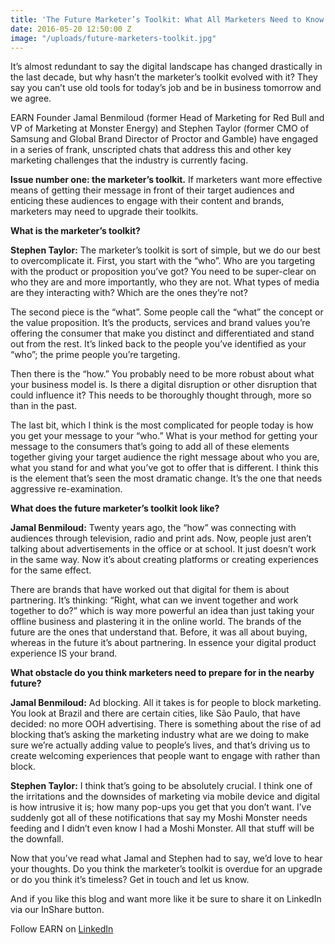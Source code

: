 ```yaml
---
title: 'The Future Marketer’s Toolkit: What All Marketers Need to Know'
date: 2016-05-20 12:50:00 Z
image: "/uploads/future-marketers-toolkit.jpg"
---
```


It’s almost redundant to say the digital landscape has changed drastically in the last decade, but why hasn’t the marketer’s toolkit evolved with it? They say you can’t use old tools for today’s job and be in business tomorrow and we agree. 

EARN Founder Jamal Benmiloud (former Head of Marketing for Red Bull and VP of Marketing at Monster Energy) and Stephen Taylor (former CMO of Samsung and Global Brand Director of Proctor and Gamble) have engaged in a series of frank, unscripted chats that address this and other key marketing challenges that the industry is currently facing. 

**Issue number one: the marketer’s toolkit.** 
If marketers want more effective means of getting their message in front of their target audiences and enticing these audiences to engage with their content and brands, marketers may need to upgrade their toolkits.

**What is the marketer’s toolkit?**

**Stephen Taylor:** The marketer’s toolkit is sort of simple, but we do our best to overcomplicate it. First, you start with the “who”. Who are you targeting with the product or proposition you’ve got? You need to be super-clear on who they are and more importantly, who they are not. What types of media are they interacting with? Which are the ones they’re not? 

The second piece is the “what”. Some people call the “what” the concept or the value proposition. It’s the products, services and brand values you’re offering the consumer that make you distinct and differentiated and stand out from the rest. It’s linked back to the people you’ve identified as your “who”; the prime people you’re targeting.

Then there is the “how.” You probably need to be more robust about what your business model is. Is there a digital disruption or other disruption that could influence it? This needs to be thoroughly thought through, more so than in the past. 

The last bit, which I think is the most complicated for people today is how you get your message to your “who.” What is your method for getting your message to the consumers that’s going to add all of these elements together giving your target audience the right message about who you are, what you stand for and what you’ve got to offer that is different. I think this is the element that’s seen the most dramatic change. It’s the one that needs aggressive re-examination. 

**What does the future marketer’s toolkit look like?** 

**Jamal Benmiloud:** Twenty years ago, the “how” was connecting with audiences through television, radio and print ads. Now, people just aren’t talking about advertisements in the office or at school. It just doesn’t work in the same way. Now it’s about creating platforms or creating experiences for the same effect. 

There are brands that have worked out that digital for them is about partnering. It’s thinking: “Right, what can we invent together and work together to do?” which is way more powerful an idea than just taking your offline business and plastering it in the online world. The brands of the future are the ones that understand that. Before, it was all about buying, whereas in the future it’s about partnering. In essence your digital product experience IS your brand. 

**What obstacle do you think marketers need to prepare for in the nearby future?**

**Jamal Benmiloud:** Ad blocking. All it takes is for people to block marketing. You look at Brazil and there are certain cities, like São Paulo, that have decided: no more OOH advertising. There is something about the rise of ad blocking that’s asking the marketing industry what are we doing to make sure we’re actually adding value to people’s lives, and that’s driving us to create welcoming experiences that people want to engage with rather than block. 

**Stephen Taylor:** I think that’s going to be absolutely crucial. I think one of the irritations and the downsides of marketing via mobile device and digital is how intrusive it is; how many pop-ups you get that you don’t want. I’ve suddenly got all of these notifications that say my Moshi Monster needs feeding and I didn’t even know I had a Moshi Monster. All that stuff will be the downfall. 

Now that you’ve read what Jamal and Stephen had to say, we’d love to hear your thoughts. Do you think the marketer’s toolkit is overdue for an upgrade or do you think it’s timeless? Get in touch and let us know.

And if you like this blog and want more like it be sure to share it on LinkedIn via our InShare button.

Follow EARN on [LinkedIn](https://www.linkedin.com/company/earn-media-limited)